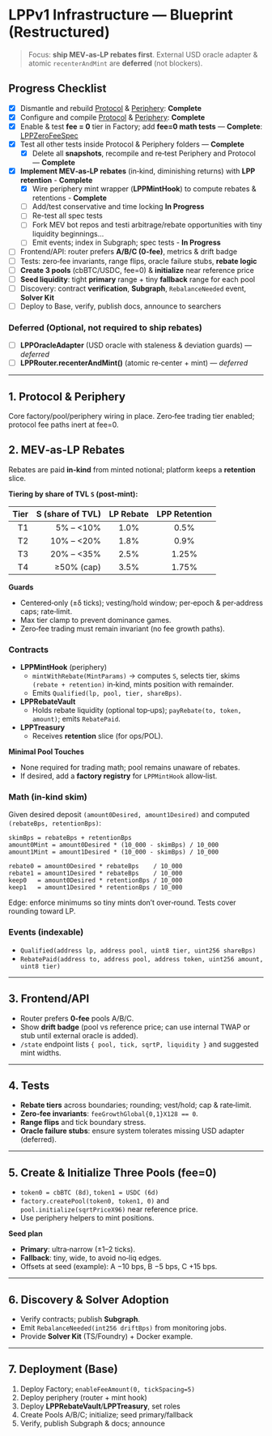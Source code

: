 # LPPv1 Infrastructure — Blueprint (Restructured)

> Focus: **ship MEV‑as‑LP rebates first**. External USD oracle adapter & atomic `recenterAndMint` are **deferred** (not blockers).

## Progress Checklist

- [x] Dismantle and rebuild [Protocol](https://github.com/Art-Sells/HPM/tree/main/MASS/LPP/LPPCodeBase/Infrastructure/Protocol) & [Periphery](https://github.com/Art-Sells/HPM/tree/main/MASS/LPP/LPPCodeBase/Infrastructure/Periphery): **Complete**
- [x] Configure and compile [Protocol](https://github.com/Art-Sells/HPM/tree/main/MASS/LPP/LPPCodeBase/Infrastructure/Protocol) & [Periphery](https://github.com/Art-Sells/HPM/tree/main/MASS/LPP/LPPCodeBase/Infrastructure/Periphery): **Complete**
- [x] Enable & test **fee = 0** tier in Factory; add **fee=0 math tests** — **Complete**: [LPPZeroFeeSpec](https://github.com/Art-Sells/HPM/blob/main/MASS/LPP/LPPCodeBase/Infrastructure/Protocol/test/LPPFactory.spec.ts)
- [x] Test all other tests inside Protocol & Periphery folders — **Complete**
  - [x] Delete all **snapshots**, recompile and re‑test Periphery and Protocol — **Complete**
- [X] **Implement MEV‑as‑LP rebates** (in‑kind, diminishing returns) with **LPP retention**  - **Complete**
  - [X] Wire periphery mint wrapper (**LPPMintHook**) to compute rebates & retentions - **Complete**
  - [ ] Add/test conservative and time locking **In Progress**
  - [ ] Re-test all spec tests
  - [ ] Fork MEV bot repos and testi arbitrage/rebate opportunities with tiny liquidity beginnings…
  - [ ] Emit events; index in Subgraph; spec tests - **In Progress**
- [ ] Frontend/API: router prefers **A/B/C (0‑fee)**, metrics & drift badge
- [ ] Tests: zero‑fee invariants, range flips, oracle failure stubs, **rebate logic**
- [ ] **Create 3 pools** (cbBTC/USDC, fee=0) & **initialize** near reference price
- [ ] **Seed liquidity**: tight **primary** range + tiny **fallback** range for each pool
- [ ] Discovery: contract **verification**, **Subgraph**, `RebalanceNeeded` event, **Solver Kit**
- [ ] Deploy to Base, verify, publish docs, announce to searchers
### Deferred (Optional, not required to ship rebates)
- [ ] **LPPOracleAdapter** (USD oracle with staleness & deviation guards) — *deferred*
- [ ] **LPPRouter.recenterAndMint()** (atomic re‑center + mint) — *deferred*

---

## 1. Protocol & Periphery
Core factory/pool/periphery wiring in place. Zero‑fee trading tier enabled; protocol fee paths inert at fee=0.

## 2. MEV‑as‑LP Rebates 
Rebates are paid **in‑kind** from minted notional; platform keeps a **retention** slice.

**Tiering by share of TVL `S` (post‑mint):**

| Tier | S (share of TVL) | **LP Rebate** | **LPP Retention** |
|-----:|------------------:|:-------------:|:-----------------:|
| T1   | 5% – <10%         | 1.0%          | 0.5%              |
| T2   | 10% – <20%        | 1.8%          | 0.9%              |
| T3   | 20% – <35%        | 2.5%          | 1.25%             |
| T4   | ≥50% (cap)        | 3.5%          | 1.75%             |

**Guards**
- Centered‑only (±δ ticks); vesting/hold window; per‑epoch & per‑address caps; rate‑limit.  
- Max tier clamp to prevent dominance games.  
- Zero‑fee trading must remain invariant (no fee growth paths).

### Contracts
- **LPPMintHook** (periphery)
  - `mintWithRebate(MintParams)` → computes `S`, selects tier, skims `(rebate + retention)` in‑kind, mints position with remainder.
  - Emits `Qualified(lp, pool, tier, shareBps)`.
- **LPPRebateVault**
  - Holds rebate liquidity (optional top‑ups); `payRebate(to, token, amount)`; emits `RebatePaid`.
- **LPPTreasury**
  - Receives **retention** slice (for ops/POL).

**Minimal Pool Touches**
- None required for trading math; pool remains unaware of rebates.  
- If desired, add a **factory registry** for `LPPMintHook` allow‑list.

### Math (in‑kind skim)
Given desired deposit `(amount0Desired, amount1Desired)` and computed `(rebateBps, retentionBps)`:
```
skimBps = rebateBps + retentionBps
amount0Mint = amount0Desired * (10_000 - skimBps) / 10_000
amount1Mint = amount1Desired * (10_000 - skimBps) / 10_000

rebate0 = amount0Desired * rebateBps    / 10_000
rebate1 = amount1Desired * rebateBps    / 10_000
keep0   = amount0Desired * retentionBps / 10_000
keep1   = amount1Desired * retentionBps / 10_000
```
Edge: enforce minimums so tiny mints don’t over‑round. Tests cover rounding toward LP.

### Events (indexable)
- `Qualified(address lp, address pool, uint8 tier, uint256 shareBps)`  
- `RebatePaid(address to, address pool, address token, uint256 amount, uint8 tier)`

---

## 3. Frontend/API
- Router prefers **0‑fee** pools A/B/C.  
- Show **drift badge** (pool vs reference price; can use internal TWAP or stub until external oracle is added).  
- `/state` endpoint lists `{ pool, tick, sqrtP, liquidity }` and suggested mint widths.

---

## 4. Tests
- **Rebate tiers** across boundaries; rounding; vest/hold; cap & rate‑limit.  
- **Zero‑fee invariants**: `feeGrowthGlobal{0,1}X128 == 0`.  
- **Range flips** and tick boundary stress.  
- **Oracle failure stubs**: ensure system tolerates missing USD adapter (deferred).

---

## 5. Create & Initialize Three Pools (fee=0)
- `token0 = cbBTC (8d)`, `token1 = USDC (6d)`  
- `factory.createPool(token0, token1, 0)` and `pool.initialize(sqrtPriceX96)` near reference price.  
- Use periphery helpers to mint positions.

**Seed plan**
- **Primary**: ultra‑narrow (±1–2 ticks).  
- **Fallback**: tiny, wide, to avoid no‑liq edges.  
- Offsets at seed (example): A −10 bps, B −5 bps, C +15 bps.

---

## 6. Discovery & Solver Adoption
- Verify contracts; publish **Subgraph**.  
- Emit `RebalanceNeeded(int256 driftBps)` from monitoring jobs.  
- Provide **Solver Kit** (TS/Foundry) + Docker example.

---

## 7. Deployment (Base)
1. Deploy Factory; `enableFeeAmount(0, tickSpacing=5)`  
2. Deploy periphery (router + mint hook)  
3. Deploy **LPPRebateVault**/**LPPTreasury**, set roles  
4. Create Pools A/B/C; initialize; seed primary/fallback  
5. Verify, publish Subgraph & docs; announce
